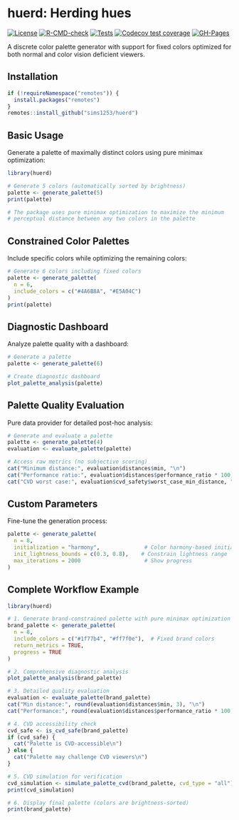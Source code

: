 # huerd: Herding hues

[![License](https://img.shields.io/badge/License-MIT-blue.svg)](LICENSE)
[![R-CMD-check](https://github.com/sims1253/huerd/actions/workflows/R-CMD-check.yaml/badge.svg)](https://github.com/sims1253/huerd/actions/workflows/R-CMD-check.yaml)
[![Tests](https://github.com/sims1253/huerd/actions/workflows/test-coverage.yaml/badge.svg)](https://github.com/sims1253/huerd/actions/workflows/test-coverage.yaml)
[![Codecov test coverage](https://codecov.io/gh/sims1253/huerd/graph/badge.svg)](https://app.codecov.io/gh/sims1253/huerd)
[![GH-Pages](https://github.com/sims1253/huerd/actions/workflows/pkgdown.yaml/badge.svg)](https://github.com/sims1253/huerd/actions/workflows/pkgdown.yaml)

A discrete color palette generator with support for fixed colors optimized for both normal and color vision deficient viewers.

## Installation

```R
if (!requireNamespace("remotes")) {
  install.packages("remotes")
}
remotes::install_github("sims1253/huerd")
```

## Basic Usage

Generate a palette of maximally distinct colors using pure minimax optimization:

```R
library(huerd)

# Generate 5 colors (automatically sorted by brightness)
palette <- generate_palette(5)
print(palette)

# The package uses pure minimax optimization to maximize the minimum 
# perceptual distance between any two colors in the palette
```

## Constrained Color Palettes

Include specific colors while optimizing the remaining colors:

```R
# Generate 6 colors including fixed colors
palette <- generate_palette(
  n = 6,
  include_colors = c("#4A6B8A", "#E5A04C")
)
print(palette)
```

## Diagnostic Dashboard

Analyze palette quality with a dashboard:

```R
# Generate a palette
palette <- generate_palette(6)

# Create diagnostic dashboard
plot_palette_analysis(palette)
```

## Palette Quality Evaluation

Pure data provider for detailed post-hoc analysis:

```R
# Generate and evaluate a palette
palette <- generate_palette(4)
evaluation <- evaluate_palette(palette)

# Access raw metrics (no subjective scoring)
cat("Minimum distance:", evaluation$distances$min, "\n")
cat("Performance ratio:", evaluation$distances$performance_ratio * 100, "%\n")
cat("CVD worst case:", evaluation$cvd_safety$worst_case_min_distance, "\n")
```

## Custom Parameters

Fine-tune the generation process:

```R
palette <- generate_palette(
  n = 8,
  initialization = "harmony",              # Color harmony-based initialization
  init_lightness_bounds = c(0.3, 0.8),    # Constrain lightness range
  max_iterations = 2000                    # Show progress
)
```

## Complete Workflow Example

```R
library(huerd)

# 1. Generate brand-constrained palette with pure minimax optimization
brand_palette <- generate_palette(
  n = 8,
  include_colors = c("#1f77b4", "#ff7f0e"),  # Fixed brand colors
  return_metrics = TRUE,
  progress = TRUE
)

# 2. Comprehensive diagnostic analysis
plot_palette_analysis(brand_palette)

# 3. Detailed quality evaluation
evaluation <- evaluate_palette(brand_palette)
cat("Min distance:", round(evaluation$distances$min, 3), "\n")
cat("Performance:", round(evaluation$distances$performance_ratio * 100, 1), "%\n")

# 4. CVD accessibility check
cvd_safe <- is_cvd_safe(brand_palette)
if (cvd_safe) {
  cat("Palette is CVD-accessible\n")
} else {
  cat("Palette may challenge CVD viewers\n")
}

# 5. CVD simulation for verification
cvd_simulation <- simulate_palette_cvd(brand_palette, cvd_type = "all")
print(cvd_simulation)

# 6. Display final palette (colors are brightness-sorted)
print(brand_palette)
```
